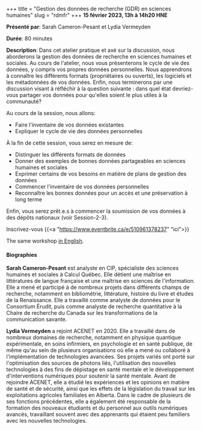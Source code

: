+++
title = "Gestion des données de recherche (GDR) en sciences humaines"
slug = "rdmfr"
+++
**15 février 2023, 13h à 14h20 HNE**

**Présenté par**: Sarah Cameron-Pesant et Lydia Vermeyden

**Durée**: 80 minutes

**Description**: Dans cet atelier pratique et axé sur la discussion, nous aborderons la gestion des données de
recherche en sciences humaines et sociales. Au cours de l'atelier, nous vous présenterons le cycle de vie des
données, y compris vos propres données personnelles. Nous apprendrons à connaître les différents formats
(propriétaires ou ouverts), les logiciels et les métadonnées de vos données. Enfin, nous terminerons par une
discussion visant à réfléchir à la question suivante : dans quel état devriez-vous partager vos données pour
qu'elles soient le plus utiles à la communauté?

Au cours de la session, nous allons:
- Faire l'inventaire de vos données existantes
- Expliquer le cycle de vie des données personnelles

À la fin de cette session, vous serez en mesure de:
- Distinguer les différents formats de données
- Donner des exemples de bonnes données partageables en sciences humaines et sociales
- Exprimer certains de vos besoins en matière de plans de gestion des données
- Commencer l'inventaire de vos données personnelles
- Reconnaître les bonnes données pour un accès et une préservation à long terme

Enfin, vous serez prêt.e.s à commencer la soumission de vos données à des dépôts nationaux (voir Session-2-3).

Inscrivez-vous {{<a "https://www.eventbrite.ca/e/510961378237" "ici">}}

The same workshop [in English](/rdm).

#### Biographies

**Sarah Cameron-Pesant** est analyste en CIP, spécialiste des sciences humaines et sociales à Calcul
Québec. Elle détient une maîtrise en littératures de langue française et une maîtrise en sciences de
l'information. Elle a mené et participé à de nombreux projets dans différents champs de recherche, notamment
en bibliométrie, littérature, histoire du livre et études de la Renaissance. Elle a travaillé comme analyste
de données pour le Consortium Érudit, puis comme analyste de recherche quantitative à la Chaire de recherche
du Canada sur les transformations de la communication savante.

**Lydia Vermeyden** a rejoint ACENET en 2020.
Elle a travaillé dans de nombreux domaines de recherche,
notamment en physique quantique expérimentale, en soins infirmiers, en
psychologie et en santé publique, de même qu'au sein de plusieurs organisations
où elle a mené ou collaboré à l'implémentation de technologies avancées.
Ses projets variés ont porté sur l'optimisation des sources de photons liés,
l'utilisation des nouvelles technologies à des fins de dépistage en santé
mentale et le développement d'interventions numériques pour soutenir la santé
mentale.
Avant de rejoindre ACENET, elle a étudié les expériences et les opinions en
matière de santé et de sécurité, ainsi que les effets de la législation du
travail sur les exploitations agricoles familiales en Alberta.
Dans le cadre de plusieurs de ses fonctions précédentes, elle a également été
responsable de la formation des nouveaux étudiants et du personnel aux outils
numériques avancés, travaillant souvent avec des apprenants qui étaient peu
familiers avec les nouvelles technologies.

<!-- {{< vimeo 690948795 >}} -->
<!-- <br> -->

<!-- - [Watch this session on Vimeo](https://vimeo.com/690948795) -->

